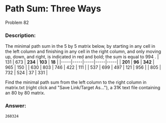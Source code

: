 # Path Sum: Three Ways
Problem 82
### Description:
The minimal path sum in the 5
 by 5
 matrix below, by starting in any cell in the left column and finishing in any cell in the right column, and only moving up, down, and right, is indicated in red and bold; the sum is equal to 994
.
| 131 | 673 | **234** | **103** | **18**  |
|-----|-----|-----|-----|-----|
| **201** | **96**  | **342** | 965 | 150 |
| 630 | 803 | 746 | 422 | 111 |
| 537 | 699 | 497 | 121 | 956 |
| 805 | 732 | 524 | 37  | 331 |

 
Find the minimal path sum from the left column to the right column in matrix.txt (right click and "Save Link/Target As..."), a 31K text file containing an 80
 by 80
 matrix.

### Answer:
```
260324
```